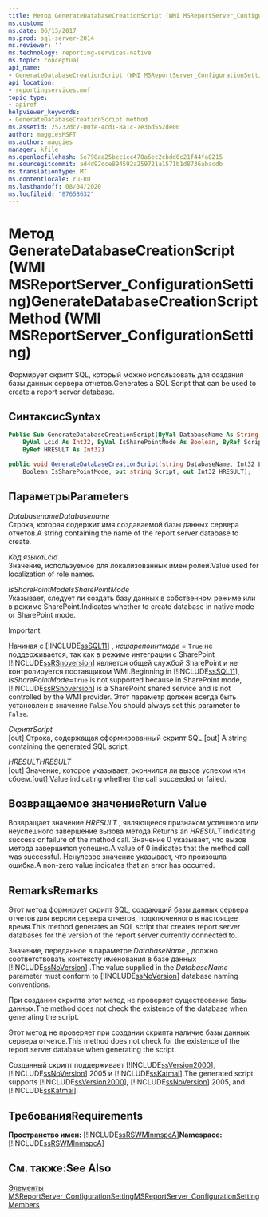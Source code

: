 ```yaml
---
title: Метод GenerateDatabaseCreationScript (WMI MSReportServer_ConfigurationSetting) | Документация Майкрософт
ms.custom: ''
ms.date: 06/13/2017
ms.prod: sql-server-2014
ms.reviewer: ''
ms.technology: reporting-services-native
ms.topic: conceptual
api_name:
- GenerateDatabaseCreationScript (WMI MSReportServer_ConfigurationSetting Class)
api_location:
- reportingservices.mof
topic_type:
- apiref
helpviewer_keywords:
- GenerateDatabaseCreationScript method
ms.assetid: 25232dc7-00fe-4cd1-8a1c-7e36d552de00
author: maggiesMSFT
ms.author: maggies
manager: kfile
ms.openlocfilehash: 5e798aa25bec1cc478a6ec2cbdd0c21f44fa8215
ms.sourcegitcommit: ad4d92dce894592a259721a1571b1d8736abacdb
ms.translationtype: MT
ms.contentlocale: ru-RU
ms.lasthandoff: 08/04/2020
ms.locfileid: "87658632"
---
```

# <a name="generatedatabasecreationscript-method-wmi-msreportserver_configurationsetting"></a><span data-ttu-id="06033-102">Метод GenerateDatabaseCreationScript (WMI MSReportServer_ConfigurationSetting)</span><span class="sxs-lookup"><span data-stu-id="06033-102">GenerateDatabaseCreationScript Method (WMI MSReportServer_ConfigurationSetting)</span></span>
  <span data-ttu-id="06033-103">Формирует скрипт SQL, который можно использовать для создания базы данных сервера отчетов.</span><span class="sxs-lookup"><span data-stu-id="06033-103">Generates a SQL Script that can be used to create a report server database.</span></span>  
  
## <a name="syntax"></a><span data-ttu-id="06033-104">Синтаксис</span><span class="sxs-lookup"><span data-stu-id="06033-104">Syntax</span></span>  
  
```vb  
Public Sub GenerateDatabaseCreationScript(ByVal DatabaseName As String, _  
    ByVal Lcid As Int32, ByVal IsSharePointMode As Boolean, ByRef Script As String, _  
    ByRef HRESULT As Int32)  
```  
  
```csharp  
public void GenerateDatabaseCreationScript(string DatabaseName, Int32 Lcid,   
    Boolean IsSharePointMode, out string Script, out Int32 HRESULT);  
```  
  
## <a name="parameters"></a><span data-ttu-id="06033-105">Параметры</span><span class="sxs-lookup"><span data-stu-id="06033-105">Parameters</span></span>  
 <span data-ttu-id="06033-106">*Databasename*</span><span class="sxs-lookup"><span data-stu-id="06033-106">*Databasename*</span></span>  
 <span data-ttu-id="06033-107">Строка, которая содержит имя создаваемой базы данных сервера отчетов.</span><span class="sxs-lookup"><span data-stu-id="06033-107">A string containing the name of the report server database to create.</span></span>  
  
 <span data-ttu-id="06033-108">*Код языка*</span><span class="sxs-lookup"><span data-stu-id="06033-108">*Lcid*</span></span>  
 <span data-ttu-id="06033-109">Значение, используемое для локализованных имен ролей.</span><span class="sxs-lookup"><span data-stu-id="06033-109">Value used for localization of role names.</span></span>  
  
 <span data-ttu-id="06033-110">*IsSharePointMode*</span><span class="sxs-lookup"><span data-stu-id="06033-110">*IsSharePointMode*</span></span>  
 <span data-ttu-id="06033-111">Указывает, следует ли создать базу данных в собственном режиме или в режиме SharePoint.</span><span class="sxs-lookup"><span data-stu-id="06033-111">Indicates whether to create database in native mode or SharePoint mode.</span></span>  
  
> [!IMPORTANT]  
>  <span data-ttu-id="06033-112">Начиная с [!INCLUDE[ssSQL11](../../includes/sssql11-md.md)] , *исшарепоинтмоде* = `True` не поддерживается, так как в режиме интеграции с SharePoint [!INCLUDE[ssRSnoversion](../../includes/ssrsnoversion-md.md)] является общей службой SharePoint и не контролируется поставщиком WMI.</span><span class="sxs-lookup"><span data-stu-id="06033-112">Beginning in [!INCLUDE[ssSQL11](../../includes/sssql11-md.md)], *IsSharePointMode*=`True` is not supported because in SharePoint mode, [!INCLUDE[ssRSnoversion](../../includes/ssrsnoversion-md.md)] is a SharePoint shared service and is not controlled by the WMI provider.</span></span> <span data-ttu-id="06033-113">Этот параметр должен всегда быть установлен в значение `False`.</span><span class="sxs-lookup"><span data-stu-id="06033-113">You should always set this parameter to `False`.</span></span>  
  
 <span data-ttu-id="06033-114">*Скрипт*</span><span class="sxs-lookup"><span data-stu-id="06033-114">*Script*</span></span>  
 <span data-ttu-id="06033-115">[out] Строка, содержащая сформированный скрипт SQL.</span><span class="sxs-lookup"><span data-stu-id="06033-115">[out] A string containing the generated SQL script.</span></span>  
  
 <span data-ttu-id="06033-116">*HRESULT*</span><span class="sxs-lookup"><span data-stu-id="06033-116">*HRESULT*</span></span>  
 <span data-ttu-id="06033-117">[out] Значение, которое указывает, окончился ли вызов успехом или сбоем.</span><span class="sxs-lookup"><span data-stu-id="06033-117">[out] Value indicating whether the call succeeded or failed.</span></span>  
  
## <a name="return-value"></a><span data-ttu-id="06033-118">Возвращаемое значение</span><span class="sxs-lookup"><span data-stu-id="06033-118">Return Value</span></span>  
 <span data-ttu-id="06033-119">Возвращает значение *HRESULT* , являющееся признаком успешного или неуспешного завершение вызова метода.</span><span class="sxs-lookup"><span data-stu-id="06033-119">Returns an *HRESULT* indicating success or failure of the method call.</span></span> <span data-ttu-id="06033-120">Значение 0 указывает, что вызов метода завершился успешно.</span><span class="sxs-lookup"><span data-stu-id="06033-120">A value of 0 indicates that the method call was successful.</span></span> <span data-ttu-id="06033-121">Ненулевое значение указывает, что произошла ошибка.</span><span class="sxs-lookup"><span data-stu-id="06033-121">A non-zero value indicates that an error has occurred.</span></span>  
  
## <a name="remarks"></a><span data-ttu-id="06033-122">Remarks</span><span class="sxs-lookup"><span data-stu-id="06033-122">Remarks</span></span>  
 <span data-ttu-id="06033-123">Этот метод формирует скрипт SQL, создающий базы данных сервера отчетов для версии сервера отчетов, подключенного в настоящее время.</span><span class="sxs-lookup"><span data-stu-id="06033-123">This method generates an SQL script that creates report server databases for the version of the report server currently connected to.</span></span>  
  
 <span data-ttu-id="06033-124">Значение, переданное в параметре *DatabaseName* , должно соответствовать контексту именования в базе данных [!INCLUDE[ssNoVersion](../../includes/ssnoversion-md.md)] .</span><span class="sxs-lookup"><span data-stu-id="06033-124">The value supplied in the *DatabaseName* parameter must conform to [!INCLUDE[ssNoVersion](../../includes/ssnoversion-md.md)] database naming conventions.</span></span>  
  
 <span data-ttu-id="06033-125">При создании скрипта этот метод не проверяет существование базы данных.</span><span class="sxs-lookup"><span data-stu-id="06033-125">The method does not check the existence of the database when generating the script.</span></span>  
  
 <span data-ttu-id="06033-126">Этот метод не проверяет при создании скрипта наличие базы данных сервера отчетов.</span><span class="sxs-lookup"><span data-stu-id="06033-126">This method does not check for the existence of the report server database when generating the script.</span></span>  
  
 <span data-ttu-id="06033-127">Созданный скрипт поддерживает [!INCLUDE[ssVersion2000](../../includes/ssversion2000-md.md)], [!INCLUDE[ssNoVersion](../../includes/ssnoversion-md.md)] 2005 и [!INCLUDE[ssKatmai](../../includes/sskatmai-md.md)].</span><span class="sxs-lookup"><span data-stu-id="06033-127">The generated script supports [!INCLUDE[ssVersion2000](../../includes/ssversion2000-md.md)], [!INCLUDE[ssNoVersion](../../includes/ssnoversion-md.md)] 2005, and [!INCLUDE[ssKatmai](../../includes/sskatmai-md.md)].</span></span>  
  
## <a name="requirements"></a><span data-ttu-id="06033-128">Требования</span><span class="sxs-lookup"><span data-stu-id="06033-128">Requirements</span></span>  
 <span data-ttu-id="06033-129">**Пространство имен:** [!INCLUDE[ssRSWMInmspcA](../../includes/ssrswminmspca-md.md)]</span><span class="sxs-lookup"><span data-stu-id="06033-129">**Namespace:** [!INCLUDE[ssRSWMInmspcA](../../includes/ssrswminmspca-md.md)]</span></span>  
  
## <a name="see-also"></a><span data-ttu-id="06033-130">См. также:</span><span class="sxs-lookup"><span data-stu-id="06033-130">See Also</span></span>  
 [<span data-ttu-id="06033-131">Элементы MSReportServer_ConfigurationSetting</span><span class="sxs-lookup"><span data-stu-id="06033-131">MSReportServer_ConfigurationSetting Members</span></span>](msreportserver-configurationsetting-members.md)  
  
  
